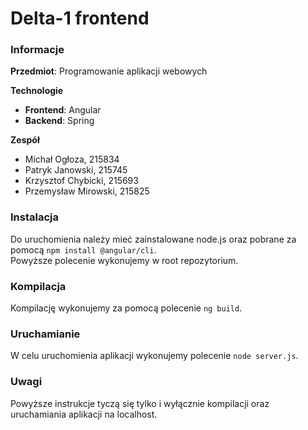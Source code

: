 # Delta-1 frontend

### Informacje
**Przedmiot**: Programowanie aplikacji webowych

**Technologie**
* **Frontend**: Angular<br>
* **Backend**: Spring

**Zespół**
* Michał Ogłoza, 215834<br>
* Patryk Janowski, 215745<br>
* Krzysztof Chybicki, 215693<br>
* Przemysław Mirowski, 215825

### Instalacja
Do uruchomienia należy mieć zainstalowane node.js oraz pobrane za pomocą `npm install @angular/cli`.<br>
Powyższe polecenie wykonujemy w root repozytorium.

### Kompilacja
Kompilację wykonujemy za pomocą polecenie `ng build`.

### Uruchamianie
W celu uruchomienia aplikacji wykonujemy polecenie `node server.js`.

### Uwagi
Powyższe instrukcje tyczą się tylko i wyłącznie kompilacji oraz uruchamiania aplikacji na localhost.
